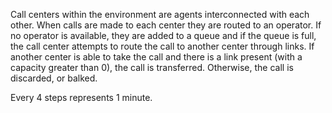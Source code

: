 Call centers within the environment are agents interconnected with each other. When calls are made to each center they are routed to an operator. If no operator is available, they are added to a queue and if the queue is full, the call center attempts to route the call to another center through links. If another center is able to take the call and there is a link present (with a capacity greater than 0), the call is transferred. Otherwise, the call is discarded, or balked.

Every 4 steps represents 1 minute.
